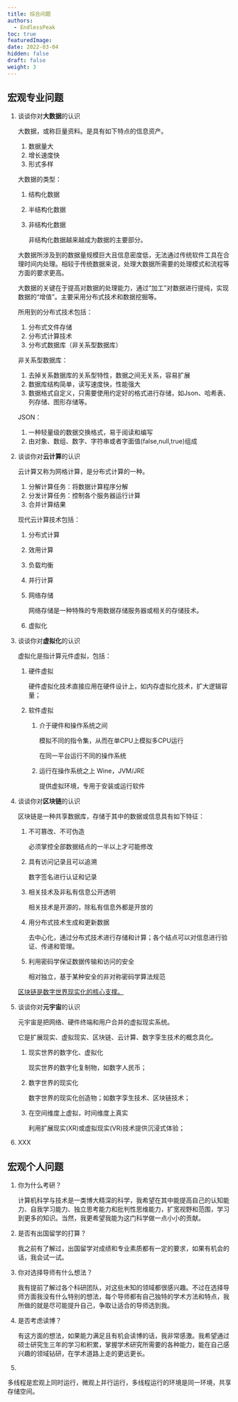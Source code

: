 ```yaml
---
title: 综合问题
authors:
  - EndlessPeak
toc: true
featuredImage: 
date: 2022-03-04
hidden: false
draft: false
weight: 3
---
```


## 宏观专业问题

1. 谈谈你对**大数据**的认识

   大数据，或称巨量资料。是具有如下特点的信息资产。

   1. 数据量大
   2. 增长速度快
   3. 形式多样

   大数据的类型：

   1. 结构化数据

   2. 半结构化数据

   3. 非结构化数据

      非结构化数据越来越成为数据的主要部分。

   大数据所涉及到的数据量规模巨大且信息密度低，无法通过传统软件工具在合理时间内处理。相较于传统数据来说，处理大数据所需要的处理模式和流程等方面的要求更高。

   大数据的关键在于提高对数据的处理能力，通过“加工”对数据进行提纯，实现数据的“增值”。主要采用分布式技术和数据挖掘等。

   所用到的分布式技术包括：

   1. 分布式文件存储
   2. 分布式计算技术
   3. 分布式数据库（非关系型数据库）

   非关系型数据库：

   1. 去掉关系数据库的关系型特性，数据之间无关系，容易扩展
   2. 数据库结构简单，读写速度快，性能强大
   3. 数据格式自定义，只需要使用约定好的格式进行存储，如Json、哈希表、列存储、图形存储等。

   JSON：

   1. 一种轻量级的数据交换格式，易于阅读和编写
   2. 由对象、数组、数字、字符串或者字面值(false,null,true)组成

2. 谈谈你对**云计算**的认识

   云计算又称为网格计算，是分布式计算的一种。

   1. 分解计算任务：将数据计算程序分解
   2. 分发计算任务：控制各个服务器运行计算
   3. 合并计算结果

   现代云计算技术包括：

   1. 分布式计算

   2. 效用计算

   3. 负载均衡

   4. 并行计算

   5. 网络存储

      网络存储是一种特殊的专用数据存储服务器或相关的存储技术。

   6. 虚拟化

3. 谈谈你对**虚拟化**的认识

   虚拟化是指计算元件虚拟，包括：

   1. 硬件虚拟

      硬件虚拟化技术直接应用在硬件设计上，如内存虚拟化技术，扩大逻辑容量；

   2. 软件虚拟

      1. 介于硬件和操作系统之间

         模拟不同的指令集，从而在单CPU上模拟多CPU运行

         在同一平台运行不同的操作系统

      2. 运行在操作系统之上 Wine，JVM/JRE

         提供虚拟环境，专用于安装或运行软件

4. 谈谈你对**区块链**的认识

   区块链是一种共享数据库，存储于其中的数据或信息具有如下特征：

   1. 不可篡改、不可伪造

      必须掌控全部数据结点的一半以上才可能修改

   2. 具有访问记录且可以追溯

      数字签名进行认证和记录

   3. 相关技术及非私有信息公开透明

      相关技术是开源的，除私有信息外都是开放的

   4. 用分布式技术生成和更新数据

      去中心化，通过分布式技术进行存储和计算；各个结点可以对信息进行验证、传递和管理。

   5. 利用密码学保证数据传输和访问的安全

      相对独立，基于某种安全的非对称密码学算法规范

   <u>区块链是数字世界现实化的核心支撑。</u>

5. 谈谈你对**元宇宙**的认识

   元宇宙是把网络、硬件终端和用户合并的虚拟现实系统。

   它是扩展现实、虚拟现实、区块链、云计算、数字孪生技术的概念具化。

   1. 现实世界的数字化、虚拟化

      现实世界的数字化复制物，如数字人民币；
   
   2. 数字世界的现实化
   
      数字世界的现实化创造物；如数字孪生技术、区块链技术；
   
   3. 在空间维度上虚拟，时间维度上真实
   
      利用扩展现实(XR)或虚拟现实(VR)技术提供沉浸式体验；
   
6. XXX

   

   

## 宏观个人问题

1. 你为什么考研？

   计算机科学与技术是一类博大精深的科学，我希望在其中能提高自己的认知能力、自我学习能力、独立思考能力和批判性思维能力，扩宽视野和范围，学习到更多的知识。当然，我更希望我能为这门科学做一点小小的贡献。

2. 是否有出国留学的打算？

   我之前有了解过，出国留学对成绩和专业素质都有一定的要求，如果有机会的话，我会试一试。

3. 你对选择导师有什么想法？

   我有提前了解过各个科研团队，对这些未知的领域都很感兴趣。不过在选择导师方面我没有什么特别的想法，每个导师都有自己独特的学术方法和特点，我所做的就是尽可能提升自己，争取让适合的导师选到我。

4. 是否考虑读博？

   有这方面的想法，如果能力满足且有机会读博的话，我非常感激。我希望通过硕士研究生三年的学习和积累，掌握学术研究所需要的各种能力，能在自己感兴趣的领域钻研，在学术道路上走的更远更长。

5. 





多线程是宏观上同时运行，微观上并行运行，多线程运行的环境是同一环境，共享存储空间。